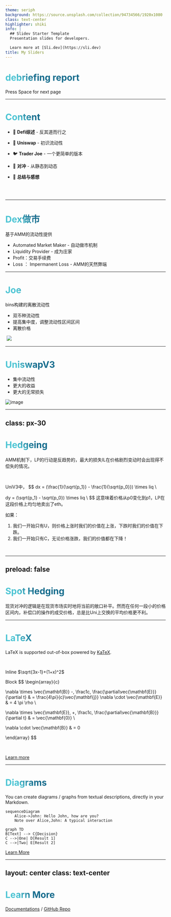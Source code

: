 ```yaml
---
theme: seriph
background: https://source.unsplash.com/collection/94734566/1920x1080
class: text-center
highlighter: shiki
info: |
  ## Slidev Starter Template
  Presentation slides for developers.

  Learn more at [Sli.dev](https://sli.dev)
title: My Sliders
---
```


# debriefing report


<div class="pt-12">
  <span @click="$slidev.nav.next" class="px-2 p-1 rounded cursor-pointer" hover="bg-white bg-opacity-10">
    Press Space for next page <carbon:arrow-right class="inline"/>
  </span>
</div>


<!--
The last comment block of each slide will be treated as slide notes. It will be visible and editable in Presenter Mode along with the slide. [Read more in the docs](https://sli.dev/guide/syntax.html#notes)
-->

---

# Content



- 📝 **Defi综述** - 反其道而行之

- 🦄 **Uniswap** - 初识流动性 

- 🐦 **Trader Joe** - 一个更简单的版本 
- 🌽 **对冲** - 从静态到动态
- 🚗 **总结与感想** 


<br>
<br>



<!--
You can have `style` tag in markdown to override the style for the current page.
Learn more: https://sli.dev/guide/syntax#embedded-styles
-->

<style>
h1 {
  background-color: #2B90B6;
  background-image: linear-gradient(45deg, #4EC5D4 10%, #146b8c 20%);
  background-size: 100%;
  -webkit-background-clip: text;
  -moz-background-clip: text;
  -webkit-text-fill-color: transparent;
  -moz-text-fill-color: transparent;
}
</style>


---

# Dex做市

基于AMM的流动性提供

<!-- https://sli.dev/guide/syntax.html#line-highlighting -->

- Automated Market Maker - 自动做市机制
- Liquidity Provider - 成为庄家
- Profit：交易手续费
- Loss ： Impermanent Loss - AMM的天然弊端


---

# Joe

bins构建的离散流动性

- 双币种流动性
- 提高集中度，调整流动性区间区间
- 离散价格

<div grid="~ cols-2 gap-2" m="-t-2">



<img border="rounded" src="">

<img border="rounded" src="https://academy-public.coinmarketcap.com/optimized-uploads/c007f91990c549968e98f27a6e6fa724.png">

</div>


---

# UniswapV3

<div grid="~ cols-2 gap-4">
<div>

- 集中流动性
- 更大的收益
- 更大的无常损失

  

</div>
<div>

![image](https://img1.imgtp.com/2023/07/20/Rw7kjb0W.png)

</div>
</div>


---
class: px-30
---

# Hedgeing

AMM机制下，LP的行动是反趋势的，最大的损失IL在价格剧烈变动时会出现得不偿失的情况。


<br>


UniV3中，
$$
dx = (\frac{1}{\sqrt{p_1}} - \frac{1}{\sqrt{p_0}}) \times liq \\

dy = (\sqrt{p_1} - \sqrt{p_0}) \times liq \\ 
$$
这意味着价格从p0变化到p1，LP在这段价格上均匀地卖出了eth。

如果：
1. 我们一开始只有U，则价格上涨时我们的价值在上涨，下跌时我们的价值在下跌。
2. 我们一开始只有C，无论价格涨跌，我们的价值都在下降！
<br>



---
preload: false
---

# Spot Hedging

现货对冲的逻辑是在现货市场实时地将当前的敞口补平。然而在任何一段小的价格区间内，补偿口的操作的成交价格，总是比Uni上交换的平均价格更不利。





---

# LaTeX

LaTeX is supported out-of-box powered by [KaTeX](https://katex.org/).

<br>

Inline $\sqrt{3x-1}+(1+x)^2$

Block
$$
\begin{array}{c}

\nabla \times \vec{\mathbf{B}} -\, \frac1c\, \frac{\partial\vec{\mathbf{E}}}{\partial t} &
= \frac{4\pi}{c}\vec{\mathbf{j}}    \nabla \cdot \vec{\mathbf{E}} & = 4 \pi \rho \\

\nabla \times \vec{\mathbf{E}}\, +\, \frac1c\, \frac{\partial\vec{\mathbf{B}}}{\partial t} & = \vec{\mathbf{0}} \\

\nabla \cdot \vec{\mathbf{B}} & = 0

\end{array}
$$

<br>

[Learn more](https://sli.dev/guide/syntax#latex)

---

# Diagrams

You can create diagrams / graphs from textual descriptions, directly in your Markdown.

<div class="grid grid-cols-2 gap-4 pt-4 -mb-6">

```mermaid {scale: 0.9}
sequenceDiagram
    Alice->John: Hello John, how are you?
    Note over Alice,John: A typical interaction
```

```mermaid {theme: 'neutral', scale: 0.8}
graph TD
B[Text] --> C{Decision}
C -->|One| D[Result 1]
C -->|Two| E[Result 2]
```

</div>

[Learn More](https://sli.dev/guide/syntax.html#diagrams)


---
layout: center
class: text-center
---

# Learn More

[Documentations](https://sli.dev) / [GitHub Repo](https://github.com/slidevjs/slidev)
